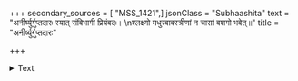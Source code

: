 +++
secondary_sources = [ "MSS_1421",]
jsonClass = "Subhaashita"
text = "अनीर्ष्युर्गुप्तदारः स्यात् संविभागी प्रियंवदः।  \nश्लक्ष्णो मधुरवाक्स्त्रीणां न चासां वशगो भवेत्॥"
title = "अनीर्ष्युर्गुप्तदारः"

+++

<details><summary>Text</summary>

अनीर्ष्युर्गुप्तदारः स्यात् संविभागी प्रियंवदः।  
श्लक्ष्णो मधुरवाक्स्त्रीणां न चासां वशगो भवेत्॥
</details>
